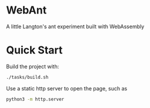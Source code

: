 # WebAnt

A little Langton's ant experiment built with WebAssembly

# Quick Start

Build the project with:
```sh
./tasks/build.sh
```

Use a static http server to open the page, such as 
```sh
python3 -m http.server
```